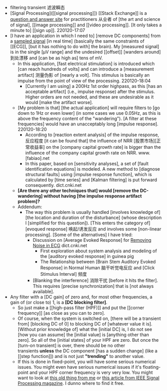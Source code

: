 - filtering transient 滤波瞬态
- [Signal Processing]([[signal processing]]) [[Stack Exchange]] is a [question and answer site](((nxQWBIzPY))) for practitioners 从业者 of [the art and science of signal], [[image processing]] and [[video processing]]. [It only takes a minute to] [[sign up]].
220120-17:07
- [I have an application in which I need to] [remove DC components] from a [sampled signal](((wu7eoctCj))) [in real time] (basically the same constraints of [[ECG]], [but it has nothing to do with] the brain). My [measured signal] is in the single [µV range] and the undesired [[offset]] [wanders around] 到处漂移 and [can be as high as] tens of mV.
    - In this application, [fast electrical stimulation] is introduced which [can reach hundreds of volts] and can introduce a [measurement artifact] 测量伪影 of [nearly a volt]. This stimulus is basically an impulse from the point of view of the processing.
220120-18:04
        - [Currently I am using] a 200Hz 1st order highpass, as this [has an acceptable artifact] (i.e., impulse response) after the stimulus. Higher orders are not needed, and these are undesirable as it would [make the artifact worse].
    - [My problem is that] [the actual application] will require filters to [go down to 1Hz or even lower] (in some cases we use 0.05Hz, as this is above the frequency content of the "wandering"). [A filter at these frequencies] would have an unacceptably long [impulse response].
220120-18:20
        - According to [reaction extent analysis] of the impulse response, 反应程度 [it can be found that] the influence of NRR [股票市场][正常收益率] on the [company capital growth rate] is bigger than the influence of the company capital growth rate on NRR. www.[fabiao].net
        - In this paper, based on [sensitivity analyses], a set of [fault identification equations] is modeled. A new method to [diagnose structural faults] using [impulse response function], which is calculated by [time series] and [Kalman filtering] is put forward consequently. dict.cnki.net
    - **[Are there any other techniques that] would [remove the DC-wandering] without having [the impulse response artifact problem]?**
    - Addendum:
        - The way this problem is usually handled [involves knowledge of] [the location and duration of the disturbance] (whose description I [simplified for this question]). [This enters the category of] [evoqued response] 唤起/诱发反应 and involves some [non-linear processing]. [Some of the alternatives] I have tried:
            - Discussion on [Average Evoked Response] for [Removing Noise in ECG]([[ECG]]) dict.cnki.net
                - First exploration about system analysis and modeling of the [auditory evoked response] in guinea pig 
                - The Relationship between [Brain Stem Auditory Evoked Response] in Normal Human 脑干听觉电反应 and [Click Stimulus Interval] 频度
            - [Blanking the interference] 消除干扰 [before it hits the filter]. This requires [precise synchronization] that is [not always available].
- Any filter with a [DC gain] of zero and, for most other frequencies, a gain of (or close to) 1, is a **[DC blocking filter]**.
    - So just make a [[high-pass filter (HPF)]] and put the [[corner frequency]] [as close as you can to zero].
    - Of course, when the system is switched on, [there will be a transient from] [blocking DC of 0] to blocking DC of [whatever value it is]. [Without prior knowledge of] what the [initial DC] is, I do not see [how you can assume] the [initial value] is [anything other than zero]. So all of the [initial states] of your HPF are zero. But once the [turn-on transient] is over, there should be no other transients **unless** the DC component [has a sudden change] (like a [[step function]]) and is not just __"trending"__ to another value.
    - If this is done in fixed-point, you will have some serious numerical issues. You might even have serious numerical issues if it's floating-point and your HPF corner frequency is very very low. You might want to look at [this old thing from me](https://dspguru.com/dsp/tricks/fixed-point-dc-blocking-filter-with-noise-shaping/) or [this article from IEEE Signal Processing magazine](https://ieeexplore.ieee.org/document/4472252). I dunno where to find it free.

